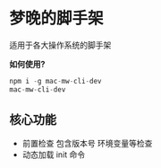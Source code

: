 # 梦晚的脚手架

适用于各大操作系统的脚手架

**如何使用?**

```javascript
npm i -g mac-mw-cli-dev
mac-mw-cli-dev
```

## 核心功能

- 前置检查 包含版本号 环境变量等检查
- 动态加载 init 命令

```

```
